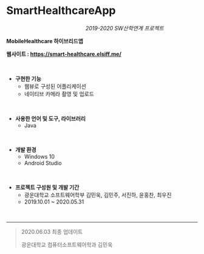 # SmartHealthcareApp
 
&nbsp;&nbsp;&nbsp;&nbsp;&nbsp;&nbsp;&nbsp;&nbsp;&nbsp;&nbsp;&nbsp;&nbsp;&nbsp;&nbsp;&nbsp;&nbsp;&nbsp;&nbsp;&nbsp;&nbsp;&nbsp;&nbsp;&nbsp;&nbsp;&nbsp;&nbsp;&nbsp;&nbsp;&nbsp;&nbsp;&nbsp;&nbsp;&nbsp;&nbsp;&nbsp;&nbsp;&nbsp;&nbsp;&nbsp;&nbsp;&nbsp;&nbsp;&nbsp;&nbsp;&nbsp;&nbsp;&nbsp;&nbsp;&nbsp;&nbsp;&nbsp;&nbsp;&nbsp;*2019-2020 SW산학연계 프로젝트*

**MobileHealthcare 하이브리드앱**

**웹사이트 : https://smart-healthcare.elsiff.me/**

<br>

- **구현한 기능**
  - 웹뷰로 구성된 어플리케이션
  - 네이티브 카메라 촬영 및 업로드

<br>

- **사용한 언어 및 도구, 라이브러리**
  + Java

<br>

+ **개발 환경**
  + Windows 10
  + Android Studio

<br>

- **프로젝트 구성원 및 개발 기간**
  + 광운대학교 소프트웨어학부 김민욱, 김민주, 서진하, 윤홍찬, 최우진
  + 2019.10.01 ~ 2020.05.31

<br>

---

> 2020.06.03 최종 업데이트
>
> 광운대학교 컴퓨터소프트웨어학과 김민욱
